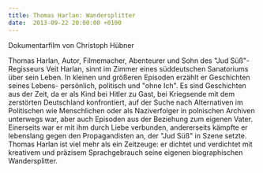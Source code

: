 ```yaml
---
title: Thomas Harlan: Wandersplitter
date:  2013-09-22 20:00:00 +0100
---
```


Dokumentarfilm von Christoph Hübner



Thomas Harlan, Autor, Filmemacher, Abenteurer und Sohn des "Jud Süß"-
Regisseurs Veit Harlan, sinnt im Zimmer eines süddeutschen Sanatoriums
über sein Leben. In kleinen und größeren Episoden erzählt er Geschichten
seines Lebens- persönlich, politisch und "ohne Ich". Es sind Geschichten
aus der Zeit, da er als Kind bei Hitler zu Gast, bei Kriegsende mit dem
zerstörten Deutschland konfrontiert, auf der Suche nach Alternativen im
Politischen wie Menschlichen oder als Naziverfolger in polnischen Archiven
unterwegs war, aber auch Episoden aus der Beziehung zum eigenen
Vater. Einerseits war er mit ihm durch Liebe verbunden, andererseits
kämpfte er lebenslang gegen den Propagandisten an, der "Jud Süß" in Szene
setzte. Thomas Harlan ist viel mehr als ein Zeitzeuge: er dichtet und
verdichtet mit kreativem und präzisem Sprachgebrauch seine eigenen
biographischen Wandersplitter.


